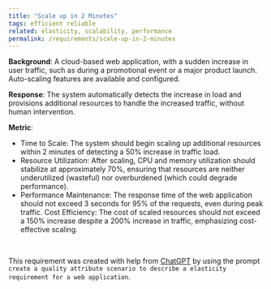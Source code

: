```yaml
---
title: "Scale up in 2 Minutes"
tags: efficient reliable
related: elasticity, scalability, performance
permalink: /requirements/scale-up-in-2-minutes
---
```


<div class="quality-requirement" markdown="1">


**Background**: A cloud-based web application, with a sudden increase in user traffic, such as during a promotional event or a major product launch. 
Auto-scaling features are available and configured.


**Response**: The system automatically detects the increase in load and provisions additional resources to handle the increased traffic, without human intervention.

**Metric**: 
* Time to Scale: The system should begin scaling up additional resources within 2 minutes of detecting a 50% increase in traffic load.
* Resource Utilization: After scaling, CPU and memory utilization should stabilize at approximately 70%, ensuring that resources are neither underutilized (wasteful) nor overburdened (which could degrade performance).
* Performance Maintenance: The response time of the web application should not exceed 3 seconds for 95% of the requests, even during peak traffic.
Cost Efficiency: The cost of scaled resources should not exceed a 150% increase despite a 200% increase in traffic, emphasizing cost-effective scaling.

</div><br>

This requirement was created with help from [ChatGPT](https://chat.openai.com) by using the prompt `create a quality attribute scenario to describe a elasticity requirement for a web application`.



